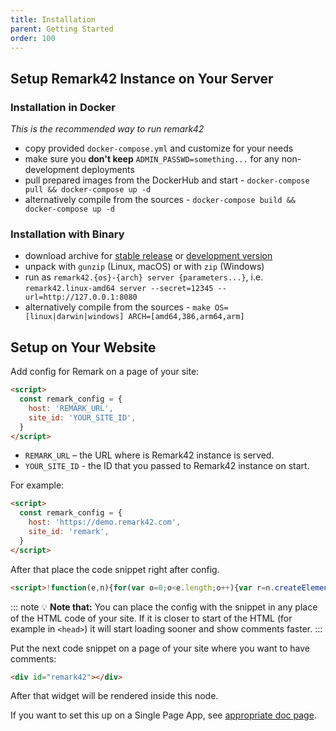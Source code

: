 ```yaml
---
title: Installation
parent: Getting Started
order: 100
---
```


## Setup Remark42 Instance on Your Server

### Installation in Docker

_This is the recommended way to run remark42_

- copy provided `docker-compose.yml` and customize for your needs
- make sure you **don't keep** `ADMIN_PASSWD=something...` for any non-development deployments
- pull prepared images from the DockerHub and start - `docker-compose pull && docker-compose up -d`
- alternatively compile from the sources - `docker-compose build && docker-compose up -d`

### Installation with Binary

- download archive for [stable release](https://github.com/umputun/remark42/releases) or [development version](https://remark42.com/downloads)
- unpack with `gunzip` (Linux, macOS) or with `zip` (Windows)
- run as `remark42.{os}-{arch} server {parameters...}`, i.e. `remark42.linux-amd64 server --secret=12345 --url=http://127.0.0.1:8080`
- alternatively compile from the sources - `make OS=[linux|darwin|windows] ARCH=[amd64,386,arm64,arm]`

## Setup on Your Website

Add config for Remark on a page of your site:

```html
<script>
  const remark_config = {
    host: 'REMARK_URL',
    site_id: 'YOUR_SITE_ID',
  }
</script>
```

- `REMARK_URL` – the URL where is Remark42 instance is served.
- `YOUR_SITE_ID` - the ID that you passed to Remark42 instance on start.

For example:

```html
<script>
  const remark_config = {
    host: 'https://demo.remark42.com',
    site_id: 'remark',
  }
</script>
```

After that place the code snippet right after config.

<!-- prettier-ignore-start -->
```html
<script>!function(e,n){for(var o=0;o<e.length;o++){var r=n.createElement("script"),c=".js",d=n.head||n.body;"noModule"in r?(r.type="module",c=".mjs"):r.async=!0,r.defer=!0,r.src=remark_config.host+"/web/"+e[o]+c,d.appendChild(r)}}(remark_config.components||["embed"],document);</script>
```
<!-- prettier-ignore-end -->

::: note 💡
**Note that:** You can place the config with the snippet in any place of the HTML code of your site. If it is closer to start of the HTML (for example in `<head>`) it will start loading sooner and show comments faster.
:::

Put the next code snippet on a page of your site where you want to have comments:

```html
<div id="remark42"></div>
```

After that widget will be rendered inside this node.

If you want to set this up on a Single Page App, see [appropriate doc page](https://github.com/umputun/remark42/blob/master/site/src/docs/configuration/frontend/index.md).
